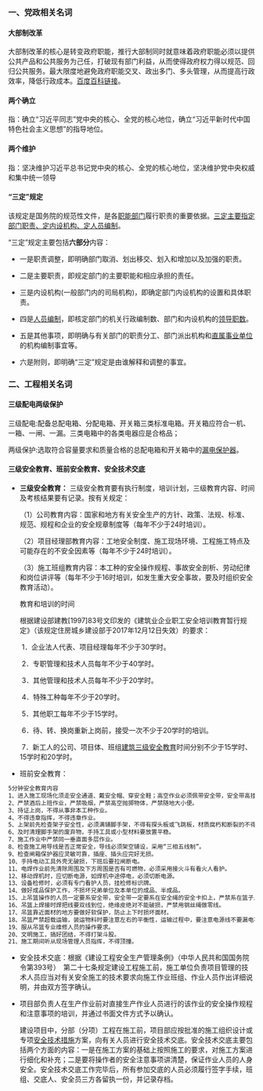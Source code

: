 ### 一、党政相关名词

#### 大部制改革

大部制改革的核心是转变政府职能，推行大部制同时就意味着政府职能必须以提供公共产品和公共服务为己任，打破现有部门利益，从而使得政府权力得以规范、回归公共服务。最大限度地避免政府职能交叉、政出多门、多头管理，从而提高行政效率，降低行政成本。[百度百科链接](https://baike.baidu.com/item/%E5%A4%A7%E9%83%A8%E5%88%B6%E6%94%B9%E9%9D%A9/499628)。

#### 两个确立

指：确立“习近平同志”党中央的核心、全党的核心地位，确立“习近平新时代中国特色社会主义思想”的指导地位。

#### 两个维护

指：坚决维护习近平总书记党中央的核心、全党的核心地位，坚决维护党中央权威和集中统一领导

#### “三定”规定

该规定是国务院的规范性文件，是各[职能部门](https://baike.baidu.com/item/职能部门?fromModule=lemma_inlink)履行职责的重要依据。<u>三定主要指定部门职责、定内设机构、定人员编制</u>。

“三定”规定主要包括**六部分**内容：

* 一是职责调整，即明确部门取消、划出移交、划入和增加以及加强的职责。

* 二是主要职责，即规定部门的主要职能和相应承担的责任。

* 三是内设机构(一般部门内的司局机构)，即确定部门内设机构的设置和具体职责。

* 四是[人员编制](https://baike.baidu.com/item/人员编制/5326387?fromModule=lemma_inlink)，即核定部门的机关行政编制数、部门和内设机构的[领导职数](https://baike.baidu.com/item/领导职数?fromModule=lemma_inlink)。

* 五是其他事项，即明确与有关部门的职责分工、部门派出机构和[直属事业单位](https://baike.baidu.com/item/直属事业单位?fromModule=lemma_inlink)的机构编制事宜等。

* 六是附则，即明确“三定”规定是由谁解释和调整的事宜。



### 二、工程相关名词



#### 三级配电两级保护

三级配电:配备总配电箱、分配电箱、开关箱三类标准电箱。开关箱应符合一机、一箱、一闸、一漏。三类电箱中的各类电器应是合格品；

两级保护:选取符合容量要求和质量合格的总配电箱和开关箱中的[漏电保护器](https://baike.baidu.com/item/漏电保护器/1519450?fromModule=lemma_inlink)。



#### 三级安全教育、班前安全教育、安全技术交底

- **三级安全教育：** 三级安全教育要有执行制度，培训计划，三级教育内容、时间及考核结果要有记录。按有关规定：

  （1）公司教育内容：国家和地方有关安全生产的方针、政策、法规、标准、规范、规程和企业的安全规章制度等（每年不少于24时培训）。

  （2）项目经理部教育内容：工地安全制度、施工现场环境、工程施工特点及可能存在的不安全因素等（每年不少于24时培训）。

  （3）施工班组教育内容：本工种的安全操作规程、事故安全剖析、劳动纪律和岗位讲评等（每年不少于16时培训，如发生重大安全事故，要及时组织安全教育活动）。

  教育和培训的时间

  根据建设部建教[1997]83号文印发的《建筑业企业职工安全培训教育暂行规定》（该规定住房城乡建设部于2017年12月12日失效）的要求：

  ​	1．企业法人代表、项目经理每年不少于30学时。

  ​	2．专职管理和技术人员每年不少于40学时。

  ​	3．其他管理和技术人员每年不少于20学时。

  ​	4．特殊工种每年不少于20学时。

  ​	5．其他职工每年不少于15学时。

  ​	6．待、转、换岗重新上岗前，接受一次不少于20学时的培训。

  ​	7．新工人的公司、项目体、班组[建筑三级安全教育](https://baike.baidu.com/item/建筑三级安全教育?fromModule=lemma_inlink)时间分别不少于15学时、15学时和20学时。

* 班前安全教育：

```markdown
5分钟安全教育内容
1、进入施工现场化须走安全通道、戴安全帽、穿安全鞋；高空作业必须佩带安全带，安全带高挂底用。
2、严禁酒后上班作业，严禁吸烟，严禁高空抛掷物体，严禁随地大小便。
3、持证上岗，不得从事非本工种作业。
4、不得违章指挥，不得违章作业。
5、上架前先检查架子安全性，必须满铺脚手架，不得有探头板或飞跳板，材质腐朽和断裂的不得使用。
6、及时清理脚手架的废弃物，手持工具或小型材料要放置平稳。
7、施工作业中严禁同一垂直面多层作业。
8、检查施工用导线是否正常安全，导线必须架空铺设，采用“三相五线制”。
9、检查闸箱保护器应灵敏可靠，插座、插头应完好无损。
10、手持电动工具外壳无破损，下班后要拉闸断电。
11、电焊作业前先清除周围及下方周围是否有可燃物，必须采用接火斗有看火人看护。
12、移动焊机时，应切断电源，如焊机中途停电，必须切断电源。
13、设备检修时，必须有专门看护人员，挂检修标识牌。
14、做好成品保护工作，不损坏兄弟单位及本单位的成品、半成品。
15、上吊篮操作的人员一定要系安全带，安全带一定要系在安全绳的安全卡扣上，严禁系在篮子上或钢丝绳上。
16、吊篮上焊接时焊把线要双线到位，绝缘皮绝对不能破损，严禁用钢丝绳做零线。
17、吊篮靠近面材的地方要做好软保护，防止上下时损坏面材。
18、吊篮严禁超载运输，装运物料时要注意左右的平衡性，运输过程中，要注意电源线不要漏电不要刮断。
19、服从吊篮专业维修人员的操作要求。
20、文明施工，搞好团结，不得打架斗股。
21、施工期间听从现场管理人员指挥，不得顶撞。
```



* 安全技术交底：根据《建设工程安全生产管理条例》（中华人民共和国国务院令第393号）　第二十七条规定建设工程施工前，施工单位负责项目管理的技术人员应当对有关安全施工的技术要求向施工作业班组、作业人员作出详细说明，并由双方签字确认。

* 项目部负责人在生产作业前对直接生产作业人员进行的该作业的安全操作规程和注意事项的培训，并通过书面文件方式予以确认。

  建设项目中，分部（分项）工程在施工前，项目部应按批准的施工组织设计或专项[安全技术措施](https://baike.baidu.com/item/安全技术措施?fromModule=lemma_inlink)方案，向有关人员进行安全技术交底。安全技术交底主要包括两个方面的内容：一是在施工方案的基础上按照施工的要求，对施工方案进行细化和补充；二是要将操作者的安全注意事项讲清楚，保证作业人员的人身安全。安全技术交底工作完毕后，所有参加交底的人员必须履行签字手续，班组、交底人、安全员三方各留执一份，并记录存档。